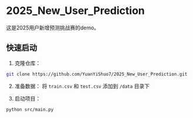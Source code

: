 # 2025_New_User_Prediction
这是2025用户新增预测挑战赛的demo。

## 快速启动
1. 克隆仓库：
```bash
git clone https://github.com/YuanYiShuo7/2025_New_User_Prediction.git
```

2. 准备数据：
将 `train.csv` 和 `test.csv` 添加到 `/data` 目录下

3. 启动项目：
```bash
python src/main.py
```